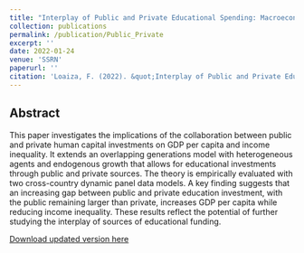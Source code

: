```yaml
---
title: "Interplay of Public and Private Educational Spending: Macroeconomic Implications"
collection: publications
permalink: /publication/Public_Private
excerpt: ''
date: 2022-01-24
venue: 'SSRN'
paperurl: ''
citation: 'Loaiza, F. (2022). &quot;Interplay of Public and Private Educational Spending: Macroeconomic Implications&quot;.'
---
```


## Abstract

This paper investigates the implications of the collaboration between public and private human capital investments on GDP per capita and income inequality. It extends an overlapping generations model with heterogeneous agents and endogenous growth that allows for educational investments through public and private sources. The theory is empirically evaluated with two cross-country dynamic panel data models. A key finding suggests that an increasing gap between public and private education investment, with the public remaining larger than private, increases GDP per capita while reducing income inequality. These results reflect the potential of further studying the interplay of sources of educational funding.

[Download updated version here](https://fernandoloaizae.github.io/files/Public_Private.pdf)
